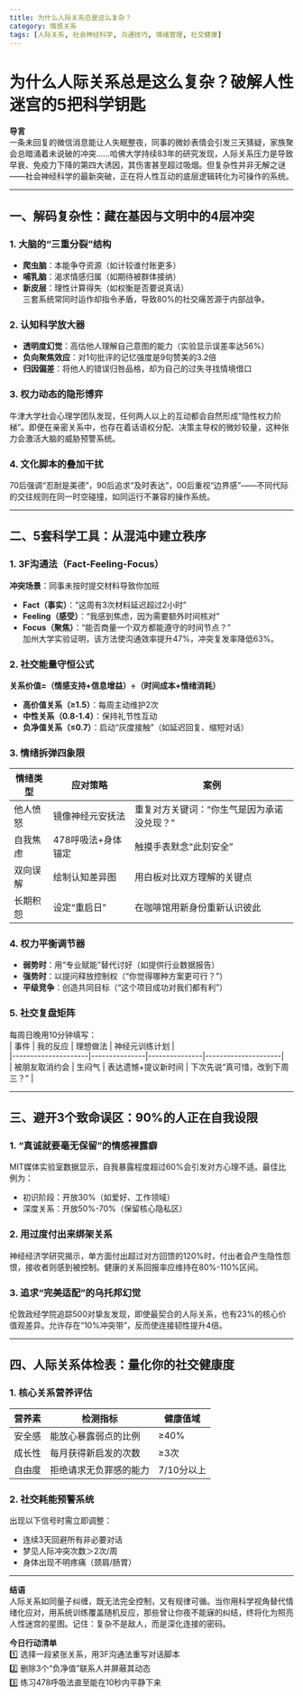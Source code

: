 ```yaml
---
title: 为什么人际关系总是这么复杂？
category: 情感关系
tags: [人际关系, 社会神经科学, 沟通技巧, 情绪管理, 社交健康]
---
```

# 为什么人际关系总是这么复杂？破解人性迷宫的5把科学钥匙  

**导言**  
一条未回复的微信消息能让人失眠整夜，同事的微妙表情会引发三天猜疑，家族聚会总暗涌着未说破的冲突……哈佛大学持续83年的研究发现，人际关系压力是导致早衰、免疫力下降的第四大诱因，其伤害甚至超过吸烟。但复杂性并非无解之谜——社会神经科学的最新突破，正在将人性互动的底层逻辑转化为可操作的系统。  

---

## 一、解码复杂性：藏在基因与文明中的4层冲突  

### 1. 大脑的“三重分裂”结构  
- **爬虫脑**：本能争夺资源（如计较谁付账更多）  
- **哺乳脑**：渴求情感归属（如期待被群体接纳）  
- **新皮层**：理性计算得失（如权衡是否要说真话）  
三套系统常同时运作却指令矛盾，导致80%的社交痛苦源于内部战争。  

### 2. 认知科学放大器  
- **透明度幻觉**：高估他人理解自己意图的能力（实验显示误差率达56%）  
- **负向聚焦效应**：对1句批评的记忆强度是9句赞美的3.2倍  
- **归因偏差**：将他人的错误归咎品格，却为自己的过失寻找情境借口  

### 3. 权力动态的隐形博弈  
牛津大学社会心理学团队发现，任何两人以上的互动都会自然形成“隐性权力阶梯”。即便在亲密关系中，也存在着话语权分配、决策主导权的微妙较量，这种张力会激活大脑的威胁预警系统。  

### 4. 文化脚本的叠加干扰  
70后强调“忍耐是美德”，90后追求“及时表达”，00后重视“边界感”——不同代际的交往规则在同一时空碰撞，如同运行不兼容的操作系统。  

---

## 二、5套科学工具：从混沌中建立秩序  

### 1. 3F沟通法（Fact-Feeling-Focus）  
**冲突场景**：同事未按时提交材料导致你加班  
- **Fact（事实）**：“这周有3次材料延迟超过2小时”  
- **Feeling（感受）**：“我感到焦虑，因为需要额外时间核对”  
- **Focus（聚焦）**：“能否商量一个双方都能遵守的时间节点？”  
加州大学实验证明，该方法使沟通效率提升47%，冲突复发率降低63%。  

### 2. 社交能量守恒公式  
**关系价值=（情感支持+信息增益）÷（时间成本+情绪消耗）**  
- **高价值关系（≥1.5）**：每周主动维护2次  
- **中性关系（0.8-1.4）**：保持礼节性互动  
- **负净值关系（≤0.7）**：启动“灰度接触”（如延迟回复、缩短对话）  

### 3. 情绪拆弹四象限  
| 情绪类型 | 应对策略                  | 案例                          |  
|----------|---------------------------|-------------------------------|  
| 他人愤怒 | 镜像神经元安抚法          | 重复对方关键词：“你生气是因为承诺没兑现？” |  
| 自我焦虑 | 478呼吸法+身体锚定        | 触摸手表默念“此刻安全”        |  
| 双向误解 | 绘制认知差异图            | 用白板对比双方理解的关键点    |  
| 长期积怨 | 设定“重启日”              | 在咖啡馆用新身份重新认识彼此  |  

### 4. 权力平衡调节器  
- **弱势时**：用“专业赋能”替代讨好（如提供行业数据报告）  
- **强势时**：以提问释放控制权（“你觉得哪种方案更可行？”）  
- **平级竞争**：创造共同目标（“这个项目成功对我们都有利”）  

### 5. 社交复盘矩阵  
每周日晚用10分钟填写：  
| 事件                | 我的反应      | 理想做法      | 神经元训练计划      |  
|---------------------|---------------|---------------|---------------------|  
| 被朋友取消约会      | 生闷气        | 表达遗憾+提议新时间 | 下次先说“真可惜，改到下周三？” |  

---

## 三、避开3个致命误区：90%的人正在自我设限  

### 1. “真诚就要毫无保留”的情感裸露癖  
MIT媒体实验室数据显示，自我暴露程度超过60%会引发对方心理不适。最佳比例为：  
- 初识阶段：开放30%（如爱好、工作领域）  
- 深度关系：开放50%-70%（保留核心隐私区）  

### 2. 用过度付出来绑架关系  
神经经济学研究揭示，单方面付出超过对方回馈的120%时，付出者会产生隐性怨恨，接收者则感到被控制。健康的关系回报率应维持在80%-110%区间。  

### 3. 追求“完美适配”的乌托邦幻觉  
伦敦政经学院追踪500对挚友发现，即使最契合的人际关系，也有23%的核心价值观差异。允许存在“10%冲突带”，反而使连接韧性提升4倍。  

---

## 四、人际关系体检表：量化你的社交健康度  

### 1. 核心关系营养评估  
| 营养素      | 检测指标                  | 健康值域      |  
|-------------|---------------------------|---------------|  
| 安全感      | 能放心暴露弱点的比例      | ≥40%          |  
| 成长性      | 每月获得新启发的次数      | ≥3次          |  
| 自由度      | 拒绝请求无负罪感的能力    | 7/10分以上    |  

### 2. 社交耗能预警系统  
出现以下信号时需立即调整：  
- 连续3天回避所有非必要对话  
- 梦见人际冲突次数＞2次/周  
- 身体出现不明疼痛（颈肩/肠胃）  

---

**结语**  
人际关系如同量子纠缠，既无法完全控制，又有规律可循。当你用科学视角替代情绪化应对，用系统训练覆盖随机反应，那些曾让你夜不能寐的纠结，终将化为照亮人性迷宫的星图。记住：复杂不是敌人，而是深化连接的密码。  

**今日行动清单**  
1️⃣ 选择一段紧张关系，用3F沟通法重写对话脚本  
2️⃣ 删除3个“负净值”联系人并屏蔽其动态  
3️⃣ 练习478呼吸法直至能在10秒内平静下来